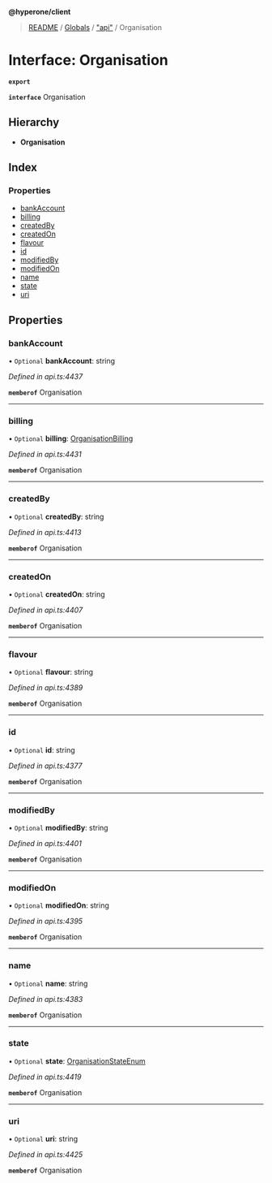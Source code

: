 **@hyperone/client**

> [README](../README.md) / [Globals](../globals.md) / ["api"](../modules/_api_.md) / Organisation

# Interface: Organisation

**`export`** 

**`interface`** Organisation

## Hierarchy

* **Organisation**

## Index

### Properties

* [bankAccount](_api_.organisation.md#bankaccount)
* [billing](_api_.organisation.md#billing)
* [createdBy](_api_.organisation.md#createdby)
* [createdOn](_api_.organisation.md#createdon)
* [flavour](_api_.organisation.md#flavour)
* [id](_api_.organisation.md#id)
* [modifiedBy](_api_.organisation.md#modifiedby)
* [modifiedOn](_api_.organisation.md#modifiedon)
* [name](_api_.organisation.md#name)
* [state](_api_.organisation.md#state)
* [uri](_api_.organisation.md#uri)

## Properties

### bankAccount

• `Optional` **bankAccount**: string

*Defined in api.ts:4437*

**`memberof`** Organisation

___

### billing

• `Optional` **billing**: [OrganisationBilling](_api_.organisationbilling.md)

*Defined in api.ts:4431*

**`memberof`** Organisation

___

### createdBy

• `Optional` **createdBy**: string

*Defined in api.ts:4413*

**`memberof`** Organisation

___

### createdOn

• `Optional` **createdOn**: string

*Defined in api.ts:4407*

**`memberof`** Organisation

___

### flavour

• `Optional` **flavour**: string

*Defined in api.ts:4389*

**`memberof`** Organisation

___

### id

• `Optional` **id**: string

*Defined in api.ts:4377*

**`memberof`** Organisation

___

### modifiedBy

• `Optional` **modifiedBy**: string

*Defined in api.ts:4401*

**`memberof`** Organisation

___

### modifiedOn

• `Optional` **modifiedOn**: string

*Defined in api.ts:4395*

**`memberof`** Organisation

___

### name

• `Optional` **name**: string

*Defined in api.ts:4383*

**`memberof`** Organisation

___

### state

• `Optional` **state**: [OrganisationStateEnum](../enums/_api_.organisationstateenum.md)

*Defined in api.ts:4419*

**`memberof`** Organisation

___

### uri

• `Optional` **uri**: string

*Defined in api.ts:4425*

**`memberof`** Organisation

